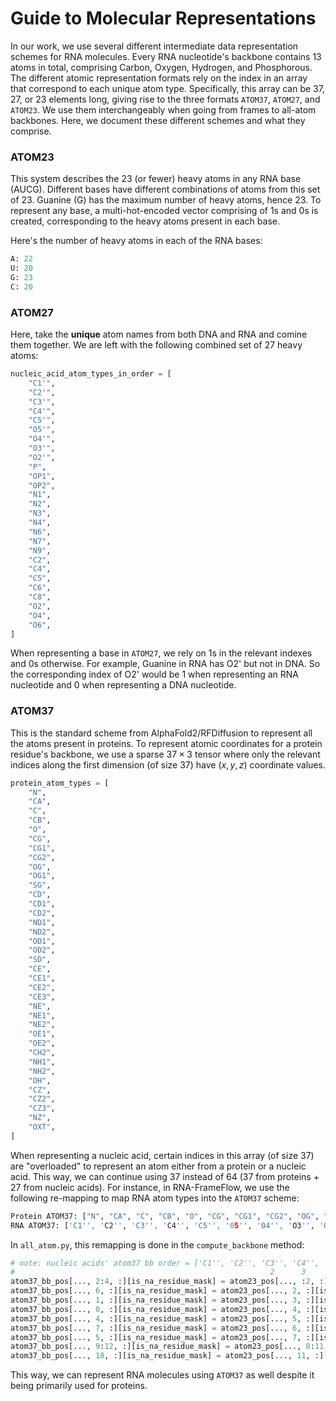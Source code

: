 # Guide to Molecular Representations

In our work, we use several different intermediate data representation schemes for RNA molecules. Every RNA nucleotide's backbone contains 13 atoms in total, comprising Carbon, Oxygen, Hydrogen, and Phosphorous. The different atomic representation formats rely on the index in an array that correspond to each unique atom type. Specifically, this array can be 37, 27, or 23 elements long, giving rise to the three formats `ATOM37`, `ATOM27`, and `ATOM23`. We use them interchangeably when going from frames to all-atom backbones. Here, we document these different schemes and what they comprise.

### ATOM23

This system describes the 23 (or fewer) heavy atoms in any RNA base (AUCG). Different bases have different combinations of atoms from this set of 23. Guanine (G) has the maximum number of heavy atoms, hence 23. To represent any base, a multi-hot-encoded vector comprising of 1s and 0s is created, corresponding to the heavy atoms present in each base. 

Here's the number of heavy atoms in each of the RNA bases:
```python
A: 22
U: 20
G: 23
C: 20
```

### ATOM27

Here, take the **unique** atom names from both DNA and RNA and comine them together. We are left with the following combined set of 27 heavy atoms:

```python
nucleic_acid_atom_types_in_order = [
    "C1'",
    "C2'",
    "C3'",
    "C4'",
    "C5'",
    "O5'",
    "O4'",
    "O3'",
    "O2'",
    "P",  
    "OP1",
    "OP2",
    "N1",
    "N2",
    "N3",
    "N4",
    "N6",
    "N7",
    "N9",
    "C2",
    "C4",
    "C5",
    "C6",
    "C8",
    "O2",
    "O4",
    "O6",
]
```

When representing a base in `ATOM27`, we rely on 1s in the relevant indexes and 0s otherwise. For example, Guanine in RNA has O2' but not in DNA. So the corresponding index of O2' would be 1 when representing an RNA nucleotide and 0 when representing a DNA nucleotide.

### ATOM37

This is the standard scheme from AlphaFold2/RFDiffusion to represent all the atoms present in proteins. To represent atomic coordinates for a protein residue's backbone, we use a sparse $37 \times 3$ tensor where only the relevant indices along the first dimension (of size 37) have $(x,y,z)$ coordinate values.

```python
protein_atom_types = [
    "N",
    "CA",
    "C",
    "CB",
    "O",
    "CG",
    "CG1",
    "CG2",
    "OG",
    "OG1",
    "SG",
    "CD",
    "CD1",
    "CD2",
    "ND1",
    "ND2",
    "OD1",
    "OD2",
    "SD",
    "CE",
    "CE1",
    "CE2",
    "CE3",
    "NE",
    "NE1",
    "NE2",
    "OE1",
    "OE2",
    "CH2",
    "NH1",
    "NH2",
    "OH",
    "CZ",
    "CZ2",
    "CZ3",
    "NZ",
    "OXT",
]
```

When representing a nucleic acid, certain indices in this array (of size 37) are "overloaded" to represent an atom either from a protein or a nucleic acid. This way, we can continue using 37 instead of 64 (37 from proteins + 27 from nucleic acids). For instance, in RNA-FrameFlow, we use the following re-mapping to map RNA atom types into the `ATOM37` scheme:

```python
Protein ATOM37: ["N", "CA", "C", "CB", "O", "CG", "CG1", "CG2", "OG", "OG1", "SG", "CD", "CD1", "CD2", "ND1", "ND2", "OD1", "OD2", "SD", ...]
RNA ATOM37: ['C1'', 'C2'', 'C3'', 'C4'', 'C5'', '05'', '04'', 'O3'', 'O2'', 'P', 'OP1', 'OP2', 'N1', 'N2', 'N3', 'N4', 'N6', 'N7', 'N9', ...]
```

In `all_atom.py`, this remapping is done in the `compute_backbone` method:

```python
# note: nucleic acids' atom37 bb order = ['C1'', 'C2'', 'C3'', 'C4'', 'C5'', '05'', '04'', 'O3'', 'O2'', 'P', 'OP1', 'OP2', 'N1', 'N2', 'N3', 'N4', 'N6', 'N7', 'N9', ...]
#                                                         2      3      4             6      7            9    10     11     12
atom37_bb_pos[..., 2:4, :][is_na_residue_mask] = atom23_pos[..., :2, :][is_na_residue_mask]  # reindex C3' and C4'
atom37_bb_pos[..., 6, :][is_na_residue_mask] = atom23_pos[..., 2, :][is_na_residue_mask]  # reindex O4'
atom37_bb_pos[..., 1, :][is_na_residue_mask] = atom23_pos[..., 3, :][is_na_residue_mask]  # reindex C2'
atom37_bb_pos[..., 0, :][is_na_residue_mask] = atom23_pos[..., 4, :][is_na_residue_mask]  # reindex C1'
atom37_bb_pos[..., 4, :][is_na_residue_mask] = atom23_pos[..., 5, :][is_na_residue_mask]  # reindex C5'
atom37_bb_pos[..., 7, :][is_na_residue_mask] = atom23_pos[..., 6, :][is_na_residue_mask]  # reindex O3'
atom37_bb_pos[..., 5, :][is_na_residue_mask] = atom23_pos[..., 7, :][is_na_residue_mask]  # reindex O5'
atom37_bb_pos[..., 9:12, :][is_na_residue_mask] = atom23_pos[..., 8:11, :][is_na_residue_mask]  # reindex P, OP1, and OP2
atom37_bb_pos[..., 18, :][is_na_residue_mask] = atom23_pos[..., 11, :][is_na_residue_mask]  # reindex N9, which instead reindexes N1 for pyrimidine residues
```

This way, we can represent RNA molecules using `ATOM37` as well despite it being primarily used for proteins.